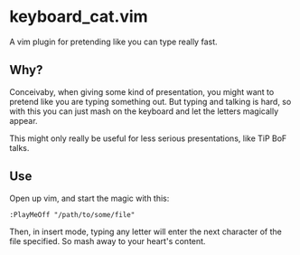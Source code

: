 keyboard\_cat.vim
=================

A vim plugin for pretending like you can type really fast.

Why?
----

Conceivaby, when giving some kind of presentation, you might want to pretend like you are typing something out.
But typing and talking is hard, so with this you can just mash on the keyboard and let the letters magically appear.

This might only really be useful for less serious presentations, like TiP BoF talks.


Use
---

Open up vim, and start the magic with this:

    :PlayMeOff "/path/to/some/file"

Then, in insert mode, typing any letter will enter the next character of the file specified.
So mash away to your heart's content.
